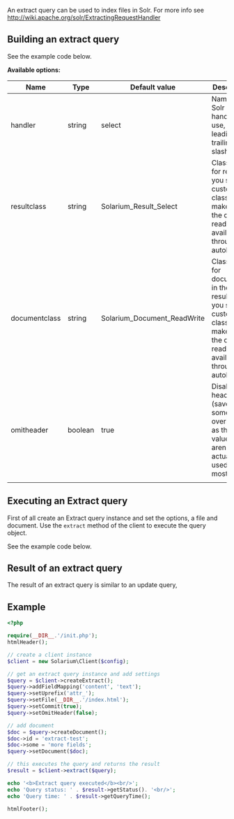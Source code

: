 An extract query can be used to index files in Solr. For more info see <http://wiki.apache.org/solr/ExtractingRequestHandler>

Building an extract query
-------------------------

See the example code below.

**Available options:**

| Name          | Type    | Default value                 | Description                                                                                                                               |
|---------------|---------|-------------------------------|-------------------------------------------------------------------------------------------------------------------------------------------|
| handler       | string  | select                        | Name of the Solr request handler to use, without leading or trailing slashes                                                              |
| resultclass   | string  | Solarium\_Result\_Select      | Classname for result. If you set a custom classname make sure the class is readily available (or through autoloading)                     |
| documentclass | string  | Solarium\_Document\_ReadWrite | Classname for documents in the resultset. If you set a custom classname make sure the class is readily available (or through autoloading) |
| omitheader    | boolean | true                          | Disable Solr headers (saves some overhead, as the values aren't actually used in most cases)                                              |
||

Executing an Extract query
--------------------------

First of all create an Extract query instance and set the options, a file and document. Use the `extract` method of the client to execute the query object.

See the example code below.

Result of an extract query
--------------------------

The result of an extract query is similar to an update query,

Example
-------

```php
<?php

require(__DIR__.'/init.php');
htmlHeader();

// create a client instance
$client = new Solarium\Client($config);

// get an extract query instance and add settings
$query = $client->createExtract();
$query->addFieldMapping('content', 'text');
$query->setUprefix('attr_');
$query->setFile(__DIR__.'/index.html');
$query->setCommit(true);
$query->setOmitHeader(false);

// add document
$doc = $query->createDocument();
$doc->id = 'extract-test';
$doc->some = 'more fields';
$query->setDocument($doc);

// this executes the query and returns the result
$result = $client->extract($query);

echo '<b>Extract query executed</b><br/>';
echo 'Query status: ' . $result->getStatus(). '<br/>';
echo 'Query time: ' . $result->getQueryTime();

htmlFooter();

```
